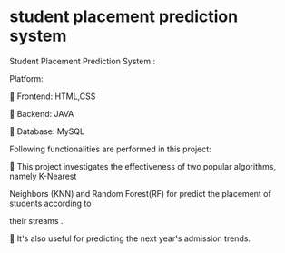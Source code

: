 # student placement prediction system 
Student Placement Prediction System :

Platform:

 Frontend: HTML,CSS

 Backend: JAVA

 Database: MySQL

Following functionalities are performed in this project:

 This project investigates the effectiveness of two popular algorithms, namely K-Nearest 

Neighbors (KNN) and Random Forest(RF) for predict the placement of students according to 

their streams .

 It's also useful for predicting the next year's admission trends.
